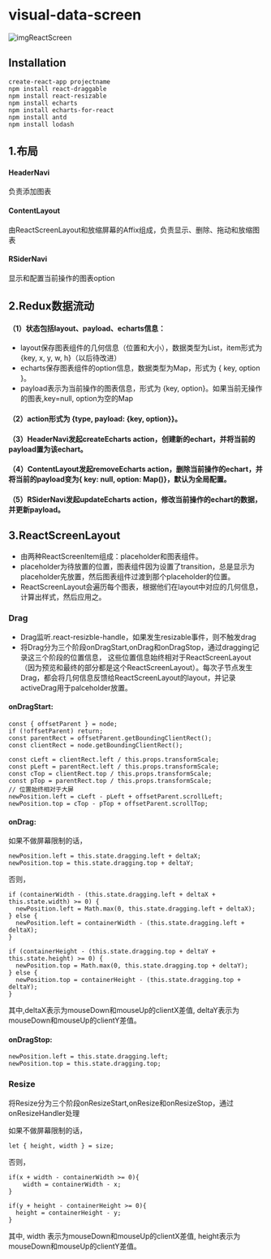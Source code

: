 # visual-data-screen
![imgReactScreen](https://github.com/111xumengze/comprehensive-screen/blob/master/QQ%E6%88%AA%E5%9B%BE20190925171549.png)
## Installation
 ```
 create-react-app projectname
 npm install react-draggable
 npm install react-resizable
 npm install echarts
 npm install echarts-for-react
 npm install antd
 npm install lodash
 ```
## 1.布局
#### HeaderNavi
负责添加图表
#### ContentLayout
由ReactScreenLayout和放缩屏幕的Affix组成，负责显示、删除、拖动和放缩图表
#### RSiderNavi
显示和配置当前操作的图表option
## 2.Redux数据流动
#### （1）状态包括layout、payload、echarts信息：  
+ layout保存图表组件的几何信息（位置和大小），数据类型为List，item形式为{key, x, y, w, h}（以后待改进）
+ echarts保存图表组件的option信息，数据类型为Map，形式为 { key, option }。
+ payload表示为当前操作的图表信息，形式为 {key, option}。如果当前无操作的图表,key=null, option为空的Map
#### （2）action形式为 {type, payload: {key, option}}。  
#### （3）HeaderNavi发起createEcharts action，创建新的echart，并将当前的payload置为该echart。  
#### （4）ContentLayout发起removeEcharts action，删除当前操作的echart，并将当前的payload变为{ key: null, option: Map()}，默认为全局配置。  
#### （5）RSiderNavi发起updateEcharts action，修改当前操作的echart的数据，并更新payload。  
## 3.ReactScreenLayout
+ 由两种ReactScreenItem组成：placeholder和图表组件。
+ placeholder为待放置的位置，图表组件因为设置了transition，总是显示为placeholder先放置，然后图表组件过渡到那个placeholder的位置。
+ ReactScreenLayout会遍历每个图表，根据他们在layout中对应的几何信息，计算出样式，然后应用之。
### Drag
+ Drag监听.react-resizble-handle，如果发生resizable事件，则不触发drag
+ 将Drag分为三个阶段onDragStart,onDrag和onDragStop，通过dragging记录这三个阶段的位置信息， 这些位置信息始终相对于ReactScreenLayout（因为预览和最终的部分都是这个ReactScreenLayout）。每次子节点发生Drag，都会将几何信息反馈给ReactScreenLayout的layout，并记录activeDrag用于palceholder放置。
#### onDragStart:
```
const { offsetParent } = node;
if (!offsetParent) return;
const parentRect = offsetParent.getBoundingClientRect();
const clientRect = node.getBoundingClientRect();

const cLeft = clientRect.left / this.props.transformScale;
const pLeft = parentRect.left / this.props.transformScale;
const cTop = clientRect.top / this.props.transformScale;
const pTop = parentRect.top / this.props.transformScale;
// 位置始终相对于大屏
newPosition.left = cLeft - pLeft + offsetParent.scrollLeft;
newPosition.top = cTop - pTop + offsetParent.scrollTop;
 ```
#### onDrag:
如果不做屏幕限制的话，
```
newPosition.left = this.state.dragging.left + deltaX;
newPosition.top = this.state.dragging.top + deltaY;
```
否则，
```
if (containerWidth - (this.state.dragging.left + deltaX + this.state.width) >= 0) {
  newPosition.left = Math.max(0, this.state.dragging.left + deltaX);
} else {
  newPosition.left = containerWidth - (this.state.dragging.left + deltaX);
}

if (containerHeight - (this.state.dragging.top + deltaY + this.state.height) >= 0) {
  newPosition.top = Math.max(0, this.state.dragging.top + deltaY);
} else {
  newPosition.top = containerHeight - (this.state.dragging.top + deltaY);
}
 ```
其中,deltaX表示为mouseDown和mouseUp的clientX差值, deltaY表示为mouseDown和mouseUp的clientY差值。
#### onDragStop:
 ```
 newPosition.left = this.state.dragging.left;
 newPosition.top = this.state.dragging.top;
```
### Resize
将Resize分为三个阶段onResizeStart,onResize和onResizeStop，通过onResizeHandler处理

如果不做屏幕限制的话，
 ```
 let { height, width } = size;
 ```
否则，
 ```
 if(x + width - containerWidth >= 0){
     width = containerWidth - x;
 }

 if(y + height - containerHeight >= 0){
   height = containerHeight - y;
 }
 ```
其中, width 表示为mouseDown和mouseUp的clientX差值, height表示为mouseDown和mouseUp的clientY差值。
